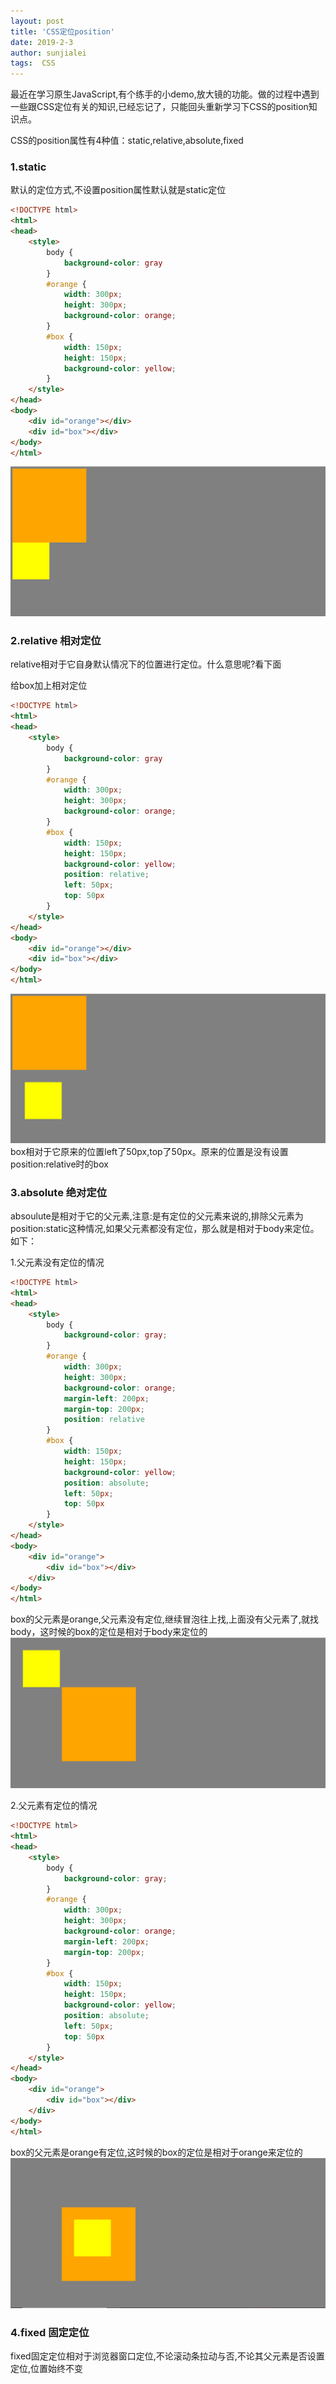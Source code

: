 ```yaml
---
layout: post
title: 'CSS定位position'
date: 2019-2-3
author: sunjialei
tags:  CSS
---
```


最近在学习原生JavaScript,有个练手的小demo,放大镜的功能。做的过程中遇到一些跟CSS定位有关的知识,已经忘记了，只能回头重新学习下CSS的position知识点。

CSS的position属性有4种值：static,relative,absolute,fixed
### 1.static
默认的定位方式,不设置position属性默认就是static定位
```html
<!DOCTYPE html>
<html>
<head>
    <style>
        body {
            background-color: gray
        }
        #orange {
            width: 300px;
            height: 300px;
            background-color: orange;
        }
        #box {
            width: 150px;
            height: 150px;
            background-color: yellow;
        }
    </style>
</head>
<body>
    <div id="orange"></div>
    <div id="box"></div>
</body>
</html>
```
<img class="header-img" src="/assets/img/2019-2-3-1.png" alt="">

### 2.relative 相对定位
relative相对于它自身默认情况下的位置进行定位。什么意思呢?看下面

给box加上相对定位
```html
<!DOCTYPE html>
<html>
<head>
    <style>
        body {
            background-color: gray
        }
        #orange {
            width: 300px;
            height: 300px;
            background-color: orange;
        }
        #box {
            width: 150px;
            height: 150px;
            background-color: yellow;
            position: relative;
            left: 50px;
            top: 50px
        }
    </style>
</head>
<body>
    <div id="orange"></div>
    <div id="box"></div>
</body>
</html>
```
<img class="header-img" src="/assets/img/2019-2-3-2.png" alt="">
box相对于它原来的位置left了50px,top了50px。原来的位置是没有设置position:relative时的box


### 3.absolute 绝对定位
absoulute是相对于它的父元素,注意:是有定位的父元素来说的,排除父元素为position:static这种情况,如果父元素都没有定位，那么就是相对于body来定位。如下：

1.父元素没有定位的情况
```html
<!DOCTYPE html>
<html>
<head>
    <style>
        body {
            background-color: gray;
        }
        #orange {
            width: 300px;
            height: 300px;
            background-color: orange;
            margin-left: 200px;
            margin-top: 200px;
            position: relative
        }
        #box {
            width: 150px;
            height: 150px;
            background-color: yellow;
            position: absolute;
            left: 50px;
            top: 50px
        }
    </style>
</head>
<body>
    <div id="orange">
        <div id="box"></div>
    </div>
</body>
</html>
```
box的父元素是orange,父元素没有定位,继续冒泡往上找,上面没有父元素了,就找body，这时候的box的定位是相对于body来定位的
<img class="header-img" src="/assets/img/2019-2-3-3.png" alt="">


2.父元素有定位的情况
```html
<!DOCTYPE html>
<html>
<head>
    <style>
        body {
            background-color: gray;
        }
        #orange {
            width: 300px;
            height: 300px;
            background-color: orange;
            margin-left: 200px;
            margin-top: 200px;
        }
        #box {
            width: 150px;
            height: 150px;
            background-color: yellow;
            position: absolute;
            left: 50px;
            top: 50px
        }
    </style>
</head>
<body>
    <div id="orange">
        <div id="box"></div>
    </div>
</body>
</html>
```
box的父元素是orange有定位,这时候的box的定位是相对于orange来定位的
<img class="header-img" src="/assets/img/2019-2-3-4.png" alt="">

### 4.fixed 固定定位
fixed固定定位相对于浏览器窗口定位,不论滚动条拉动与否,不论其父元素是否设置定位,位置始终不变










